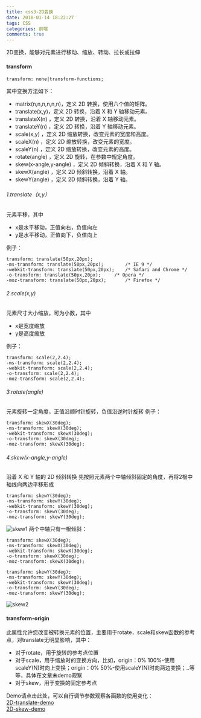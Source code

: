 ```yaml
---
title: css3-2D变换
date: 2018-01-14 18:22:27
tags: CSS
categories: 前端
comments: true
---
```


2D变换，能够对元素进行移动、缩放、转动、拉长或拉伸
<!--more-->

#### transform

    transform: none|transform-functions;
其中变换方法如下：
- matrix(n,n,n,n,n,n)，定义 2D 转换，使用六个值的矩阵。
- translate(x,y)，定义 2D 转换，沿着 X 和 Y 轴移动元素。
- translateX(n) ，定义 2D 转换，沿着 X 轴移动元素。
- translateY(n) ，定义 2D 转换，沿着 Y 轴移动元素。
- scale(x,y) ，定义 2D 缩放转换，改变元素的宽度和高度。
- scaleX(n) ，定义 2D 缩放转换，改变元素的宽度。
- scaleY(n) ，定义 2D 缩放转换，改变元素的高度。
- rotate(angle) ，定义 2D 旋转，在参数中规定角度。
- skew(x-angle,y-angle) ，定义 2D 倾斜转换，沿着 X 和 Y 轴。
- skewX(angle) ，定义 2D 倾斜转换，沿着 X 轴。
- skewY(angle) ，定义 2D 倾斜转换，沿着 Y 轴。

###### 1.translate（x,y）
元素平移，其中
- x是水平移动，正值向右，负值向左
- y是水平移动，正值向下，负值向上

例子：

	transform: translate(50px,20px);
	-ms-transform: translate(50px,20px);		/* IE 9 */
	-webkit-transform: translate(50px,20px);	/* Safari and Chrome */
	-o-transform: translate(50px,20px);		/* Opera */
	-moz-transform: translate(50px,20px);		/* Firefox */

###### 2.scale(x,y)
元素尺寸大小缩放，可为小数，其中
- x是宽度缩放
- y是高度缩放

例子：

	transform: scale(2,2.4);
	-ms-transform: scale(2,2.4);
	-webkit-transform: scale(2,2.4);
	-o-transform: scale(2,2.4);
	-moz-transform: scale(2,2.4);

###### 3.rotate(angle)
元素旋转一定角度，正值沿顺时针旋转，负值沿逆时针旋转
例子：

	transform: skewX(30deg);
	-ms-transform: skewX(30deg);
	-webkit-transform: skewX(30deg);
	-o-transform: skewX(30deg);
	-moz-transform: skewX(30deg);

###### 4.skew(x-angle,y-angle)
沿着 X 和 Y 轴的 2D 倾斜转换
先按照元素两个中轴倾斜固定的角度，再将2根中轴线向两边平移形成

    transform: skewY(30deg);
    -ms-transform: skewY(30deg);
    -webkit-transform: skewY(30deg);
    -o-transform: skewY(30deg);
    -moz-transform: skewY(30deg);

![skew1](/images/2018-01-07_skew1.jpg)
两个中轴只有一根倾斜：

    transform: skewX(30deg);
    -ms-transform: skewX(30deg);
    -webkit-transform: skewX(30deg);
    -o-transform: skewX(30deg);
    -moz-transform: skewX(30deg);

    transform: skewY(30deg);
    -ms-transform: skewY(30deg);
    -webkit-transform: skewY(30deg);
    -o-transform: skewY(30deg);
    -moz-transform: skewY(30deg);

![skew2](/images/2018-01-07_skew2.jpg)

#### transform-origin
此属性允许您改变被转换元素的位置，主要用于rotate，scale和skew函数的参考点，对translate无明显影响，其中：

- 对于rotate，用于旋转的参考点位置
- 对于scale，用于缩放时的变换方向，比如，origin：0% 100%-使用scaleY(N)时向上变换；origin：0% 50%-使用scaleY(N)时向两边变换；..等等，具体在文章末demo观察
- 对于skew，用于变换的固定参考点

Demo请点击此处，可以自行调节参数观察各函数的使用变化：  
[2D-translate-demo](http://blueskyawen.com/angular-work-cook/main/other/css3/2d/translate)    
[2D-skew-demo](http://blueskyawen.com/angular-work-cook/main/other/css3/2d/skew)  
